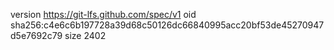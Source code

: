 version https://git-lfs.github.com/spec/v1
oid sha256:c4e6c6b197728a39d68c50126dc66840995acc20bf53de45270947d5e7692c79
size 2402
